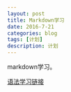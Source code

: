 ```yaml
---
layout: post
title: Markdown学习
date: 2016-7-21
categories: blog
tags: [计划]
description: 计划
---
```



markdown学习。

[语法学习链接](http://www.appinn.com/markdown/basic.html)
